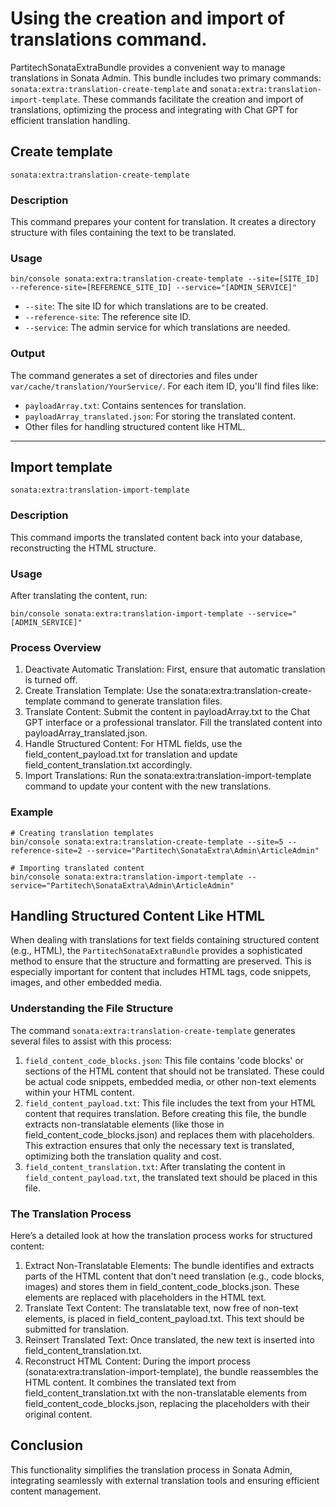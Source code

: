 # Using the creation and import of translations command.

PartitechSonataExtraBundle provides a convenient way to manage translations in Sonata Admin. This bundle includes two primary commands: `sonata:extra:translation-create-template` and `sonata:extra:translation-import-template`. These commands facilitate the creation and import of translations, optimizing the process and integrating with Chat GPT for efficient translation handling.


## Create template

```shell
sonata:extra:translation-create-template
```
### Description

This command prepares your content for translation. It creates a directory structure with files containing the text to be translated.

### Usage
```shell
bin/console sonata:extra:translation-create-template --site=[SITE_ID] --reference-site=[REFERENCE_SITE_ID] --service="[ADMIN_SERVICE]"
```

- `--site`: The site ID for which translations are to be created.
- `--reference-site`: The reference site ID.
- `--service`: The admin service for which translations are needed.


### Output

The command generates a set of directories and files under `var/cache/translation/YourService/`. 
For each item ID, you'll find files like:

- `payloadArray.txt`: Contains sentences for translation.
- `payloadArray_translated.json`: For storing the translated content.
- Other files for handling structured content like HTML.

---

## Import template

```shell
sonata:extra:translation-import-template
```

### Description

This command imports the translated content back into your database, reconstructing the HTML structure.

### Usage
After translating the content, run:
```shell
bin/console sonata:extra:translation-import-template --service="[ADMIN_SERVICE]"
```

### Process Overview

1. Deactivate Automatic Translation: First, ensure that automatic translation is turned off.
2. Create Translation Template: Use the sonata:extra:translation-create-template command to generate translation files.
3. Translate Content: Submit the content in payloadArray.txt to the Chat GPT interface or a professional translator. Fill the translated content into payloadArray_translated.json.
4. Handle Structured Content: For HTML fields, use the field_content_payload.txt for translation and update field_content_translation.txt accordingly.
5. Import Translations: Run the sonata:extra:translation-import-template command to update your content with the new translations.

### Example
```shell
# Creating translation templates
bin/console sonata:extra:translation-create-template --site=5 --reference-site=2 --service="Partitech\SonataExtra\Admin\ArticleAdmin"

# Importing translated content
bin/console sonata:extra:translation-import-template --service="Partitech\SonataExtra\Admin\ArticleAdmin"
```


## Handling Structured Content Like HTML

When dealing with translations for text fields containing structured content (e.g., HTML), the `PartitechSonataExtraBundle` provides a sophisticated method to ensure that the structure and formatting are preserved. This is especially important for content that includes HTML tags, code snippets, images, and other embedded media.

### Understanding the File Structure
The command `sonata:extra:translation-create-template` generates several files to assist with this process:
1. `field_content_code_blocks.json`: This file contains 'code blocks' or sections of the HTML content that should not be translated. These could be actual code snippets, embedded media, or other non-text elements within your HTML content.
2. `field_content_payload.txt`: This file includes the text from your HTML content that requires translation. Before creating this file, the bundle extracts non-translatable elements (like those in field_content_code_blocks.json) and replaces them with placeholders. This extraction ensures that only the necessary text is translated, optimizing both the translation quality and cost.
3. `field_content_translation.txt`: After translating the content in `field_content_payload.txt`, the translated text should be placed in this file.

### The Translation Process
Here’s a detailed look at how the translation process works for structured content:

1. Extract Non-Translatable Elements: The bundle identifies and extracts parts of the HTML content that don't need translation (e.g., code blocks, images) and stores them in field_content_code_blocks.json. These elements are replaced with placeholders in the HTML text.
2. Translate Text Content: The translatable text, now free of non-text elements, is placed in field_content_payload.txt. This text should be submitted for translation.
3. Reinsert Translated Text: Once translated, the new text is inserted into field_content_translation.txt.
4. Reconstruct HTML Content: During the import process (sonata:extra:translation-import-template), the bundle reassembles the HTML content. It combines the translated text from field_content_translation.txt with the non-translatable elements from field_content_code_blocks.json, replacing the placeholders with their original content.


## Conclusion

This functionality simplifies the translation process in Sonata Admin, integrating seamlessly with external translation tools and ensuring efficient content management.



